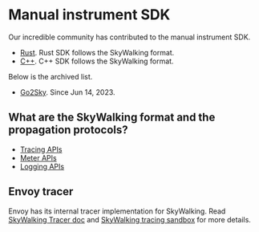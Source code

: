 # Manual instrument SDK
Our incredible community has contributed to the manual instrument SDK.
- [Rust](https://github.com/apache/skywalking-rust). Rust SDK follows the SkyWalking format.
- [C++](https://github.com/SkyAPM/cpp2sky). C++ SDK follows the SkyWalking format. 

Below is the archived list.
- [Go2Sky](https://github.com/SkyAPM/go2sky). Since Jun 14, 2023.

## What are the SkyWalking format and the propagation protocols?
- [Tracing APIs](../api/trace-data-protocol-v3.md)
- [Meter APIs](../api/meter.md)
- [Logging APIs](../api/log-data-protocol.md)

## Envoy tracer
Envoy has its internal tracer implementation for SkyWalking. Read [SkyWalking Tracer doc](https://www.envoyproxy.io/docs/envoy/v1.19.1/api-v3/config/trace/v3/skywalking.proto.html?highlight=skywalking) and [SkyWalking tracing sandbox](https://www.envoyproxy.io/docs/envoy/v1.19.1/start/sandboxes/skywalking_tracing?highlight=skywalking) for more details.
